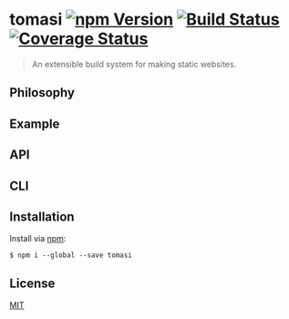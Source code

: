 # tomasi [![npm Version](http://img.shields.io/npm/v/tomasi.svg?style=flat)](https://www.npmjs.org/package/tomasi) [![Build Status](https://img.shields.io/travis/yuanqing/tomasi.svg?style=flat)](https://travis-ci.org/yuanqing/tomasi) [![Coverage Status](https://img.shields.io/coveralls/yuanqing/tomasi.svg?style=flat)](https://coveralls.io/r/yuanqing/tomasi)

> An extensible build system for making static websites.

## Philosophy

## Example

## API

## CLI

## Installation

Install via [npm](https://npmjs.com/):

```
$ npm i --global --save tomasi
```

## License

[MIT](https://github.com/yuanqing/tomasi/blob/master/LICENSE)

